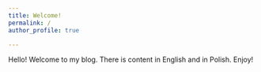 ```yaml
--- 
title: Welcome!
permalink: /
author_profile: true 

---
```


Hello! Welcome to my blog. There is content in English and in Polish. Enjoy! 
